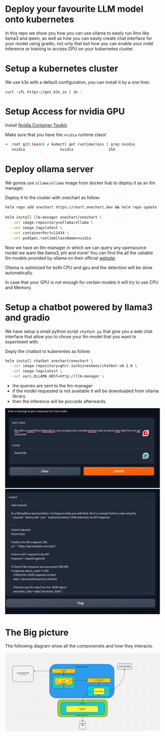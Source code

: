 # Deploy your favourite LLM model onto kubernetes 
In this repo we show you how you can use ollama to easily run llms like llama3 and qwen, as well as how you can easily create chat interface for your model using gradio, not only that but how you can enable your mdel inference or training to access GPU on your kubernetes cluster.

# Setup a kubernetes cluster 

We use k3s with a default configuration, you can install it by a one liner.

`curl -sfL https://get.k3s.io | sh - `

# Setup Access for nvidia GPU 
Install [Nvidia Container Toolkit](https://docs.nvidia.com/datacenter/cloud-native/container-toolkit/latest/install-guide.html#installation).

Make sure that you have the `nvidia` runtime class!

```bash
➜  root git:(main) ✗ kubectl get runtimeclass | grep nvidia
   nvidia                nvidia                15d
```

# Deploy ollama server
We gonna use `ollama/ollama` image from docker hub to deploy it as an llm manager.

Deploy it to the cluster with onechart as follow:

```bash
helm repo add onechart https://chart.onechart.dev && helm repo update

helm install llm-manager onechart/onechart \
  --set image.repository=ollama/ollama \
  --set image.tag=latest \
  --set containerPort=11434 \
  --set podSpec.runtimeClassName=nvidia
```
   
Now we have an llm-manager in which we can query any opensource model we want like llama3, phi and more! You can find the all the vailable llm models provided by ollama on their official [website](https://ollama.com/library)

Ollama is optimized for both CPU and gpu and the detection will be done automatically.

In case that your GPU is not enough for certain models it will try to use CPU and Memory.

# Setup a chatbot powered by llama3 and gradio
We have setup a small python script `chatbot.py` that give you a web chat interface that allow you to chose your llm model that you want to experiment with.

Deply the chatbot to kuberentes as follow:

```bash
helm install chatbot onechart/onechart \
  --set image.repository=ghcr.io/biznesbees/chatbot-v0.1.0 \
  --set image.tag=latest \
  --set vars.OLLAMA_HOST=http://llm-manager \
```

- the queries are sent to the llm-manager
- if the model requested is not available it will be downloaded from ollama library.
- then the inference will be pocceds afterwards.

![Alt text](user_input.jpeg)
![Alt text](output.jpeg)

# The Big picture

The following diagram show all the componenets and how they interacts.

![Alt text](diagram.jpeg)
